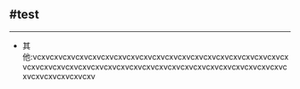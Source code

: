 #test
---


---
- 其他:vcxvcxvcxvcxvcxvcxvcxvcxvcxvcxvcxvcxvcxvcxvcxvcxvcxvcxvcxvcxvcxvcxvcxvcxvcxvcxvcxvcxvcxvcxvcxvcxvcxvcxvcxvcxvcxvcxvcxvcxvcxvcxvcxvcxvcxvcxv